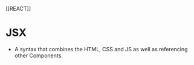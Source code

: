 [[REACT]]
# JSX
- A syntax that combines the HTML, CSS and JS as well as referencing other Components.